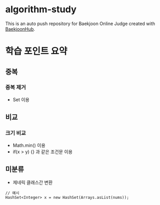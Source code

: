 # algorithm-study
This is an auto push repository for Baekjoon Online Judge created with [BaekjoonHub](https://github.com/BaekjoonHub/BaekjoonHub).


# 학습 포인트 요약 
## 중복 
### 중복 제거
- Set 이용

## 비교
### 크기 비교 
- Math.min() 이용
- if(x > y) {} 과 같은 조건문 이용


## 미분류 
- 제네릭 클래스간 변환
```
// 예시
HashSet<Integer> x = new HashSet(Arrays.asList(nums)); 
```

